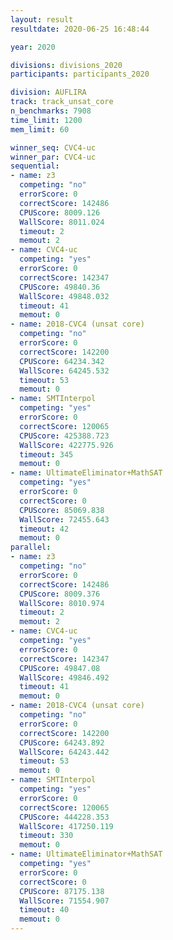 ```yaml
---
layout: result
resultdate: 2020-06-25 16:48:44

year: 2020

divisions: divisions_2020
participants: participants_2020

division: AUFLIRA
track: track_unsat_core
n_benchmarks: 7908
time_limit: 1200
mem_limit: 60

winner_seq: CVC4-uc
winner_par: CVC4-uc
sequential:
- name: z3
  competing: "no"
  errorScore: 0
  correctScore: 142486
  CPUScore: 8009.126
  WallScore: 8011.024
  timeout: 2
  memout: 2
- name: CVC4-uc
  competing: "yes"
  errorScore: 0
  correctScore: 142347
  CPUScore: 49840.36
  WallScore: 49848.032
  timeout: 41
  memout: 0
- name: 2018-CVC4 (unsat core)
  competing: "no"
  errorScore: 0
  correctScore: 142200
  CPUScore: 64234.342
  WallScore: 64245.532
  timeout: 53
  memout: 0
- name: SMTInterpol
  competing: "yes"
  errorScore: 0
  correctScore: 120065
  CPUScore: 425388.723
  WallScore: 422775.926
  timeout: 345
  memout: 0
- name: UltimateEliminator+MathSAT
  competing: "yes"
  errorScore: 0
  correctScore: 0
  CPUScore: 85069.838
  WallScore: 72455.643
  timeout: 42
  memout: 0
parallel:
- name: z3
  competing: "no"
  errorScore: 0
  correctScore: 142486
  CPUScore: 8009.376
  WallScore: 8010.974
  timeout: 2
  memout: 2
- name: CVC4-uc
  competing: "yes"
  errorScore: 0
  correctScore: 142347
  CPUScore: 49847.08
  WallScore: 49846.492
  timeout: 41
  memout: 0
- name: 2018-CVC4 (unsat core)
  competing: "no"
  errorScore: 0
  correctScore: 142200
  CPUScore: 64243.892
  WallScore: 64243.442
  timeout: 53
  memout: 0
- name: SMTInterpol
  competing: "yes"
  errorScore: 0
  correctScore: 120065
  CPUScore: 444228.353
  WallScore: 417250.119
  timeout: 330
  memout: 0
- name: UltimateEliminator+MathSAT
  competing: "yes"
  errorScore: 0
  correctScore: 0
  CPUScore: 87175.138
  WallScore: 71554.907
  timeout: 40
  memout: 0
---
```

